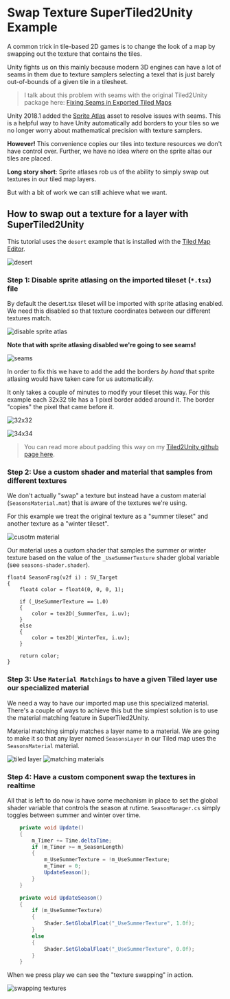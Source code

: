 # Swap Texture SuperTiled2Unity Example

A common trick in tile-based 2D games is to change the look of a map by swapping out the texture that contains the tiles.

Unity fights us on this mainly because modern 3D engines can have a lot of seams in them due to texture samplers selecting a texel that is just barely out-of-bounds of a given tile in a tilesheet.

> I talk about this problem with seams with the original Tiled2Unity package here: [Fixing Seams in Exported Tiled Maps](https://github.com/Seanba/Tiled2Unity/blob/master/doc/fixing-seams.md)

Unity 2018.1 added the [Sprite Atlas](https://docs.unity3d.com/2018.1/Documentation/Manual/class-SpriteAtlas.html) asset to resolve issues with seams. This is a helpful way to have Unity automatically add borders to your tiles so we no longer worry about mathematical precision with texture samplers.

**However!** This convenience copies our tiles into texture resources we don't have control over. Further, we have no idea *where* on the sprite altas our tiles are placed.

**Long story short**: Sprite atlases rob us of the ability to simply swap out textures in our tiled map layers.

But with a bit of work we can still achieve what we want.

## How to swap out a texture for a layer with SuperTiled2Unity

This tutorial uses the `desert` example that is installed with the [Tiled Map Editor](https://www.mapeditor.org/).

![desert](readme-images/desert-example.png)

### Step 1: Disable sprite atlasing on the imported tileset (`*.tsx`) file

By default the desert.tsx tileset will be imported with sprite atlasing enabled. We need this disabled so that texture coordinates between our different textures match.

![disable sprite atlas](readme-images/disable-sprite-atlas.png)

**Note that with sprite atlasing disabled we're going to see seams!**

![seams](readme-images/seams.png)

In order to fix this we have to add the add the borders *by hand* that sprite atlasing would have taken care for us automatically.

It only takes a couple of minutes to modify your tileset this way. For this example each 32x32 tile has a 1 pixel border added around it. The border "copies" the pixel that came before it.

![32x32](readme-images/tile-32.png)

![34x34](readme-images/tile-34.png)

> You can read more about padding this way on my [Tiled2Unity github page here](https://github.com/Seanba/Tiled2Unity/blob/master/doc/fixing-seams.md#pad-your-tiles---the-best-way-to-get-rid-of-seams-forever).

### Step 2: Use a custom shader and material that samples from different textures

We don't actually "swap" a texture but instead have a custom material (`SeasonsMaterial.mat`) that is aware of the textures we're using.

For this example we treat the original texture as a "summer tileset" and another texture as a "winter tileset".

![cusotm material](readme-images/custom-material.png)


Our material uses a custom shader that samples the summer or winter texture based on the value of the `_UseSummerTexture` shader global variable (see `seasons-shader.shader`).

```text
float4 SeasonFrag(v2f i) : SV_Target
{
    float4 color = float4(0, 0, 0, 1);

    if (_UseSummerTexture == 1.0)
    {
        color = tex2D(_SummerTex, i.uv);
    }
    else
    {
        color = tex2D(_WinterTex, i.uv);
    }

    return color;
}
```

### Step 3: Use `Material Matchings` to have a given Tiled layer use our specialized material

We need a way to have our imported map use this specialized material. There's a couple of ways to achieve this but the simplest solution is to use the material matching feature in SuperTiled2Unity.

Material matching simply matches a layer name to a material. We are going to make it so that any layer named `SeasonsLayer` in our Tiled map uses the `SeasonsMaterial` material.

![tiled layer](readme-images/matching-tiled.png)
![matching materials](readme-images/matching-unity.png)

### Step 4: Have a custom component swap the textures in realtime

All that is left to do now is have some mechanism in place to set the global shader variable that controls the season at rutime. `SeasonManager.cs` simply toggles between summer and winter over time.

```cs
    private void Update()
    {
        m_Timer += Time.deltaTime;
        if (m_Timer >= m_SeasonLength)
        {
            m_UseSummerTexture = !m_UseSummerTexture;
            m_Timer = 0;
            UpdateSeason();
        }
    }

    private void UpdateSeason()
    {
        if (m_UseSummerTexture)
        {
            Shader.SetGlobalFloat("_UseSummerTexture", 1.0f);
        }
        else
        {
            Shader.SetGlobalFloat("_UseSummerTexture", 0.0f);
        }
    }
```

When we press play we can see the "texture swapping" in action.

![swapping textures](readme-images/swap-texture.gif)
